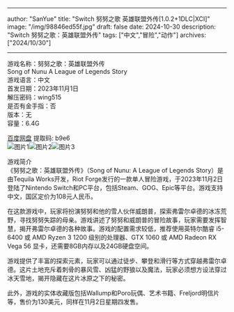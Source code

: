 
---
author: "SanYue"
title: "Switch 努努之歌 英雄联盟外传[1.0.2+1DLC|XCI]"
image: "/img/98846ed55f.jpg"
draft: false
date: 2024-10-30
description: "Switch 努努之歌：英雄联盟外传"
tags: ["中文","冒险","动作"]
archives: ["2024/10/30"]

---

游戏名称：努努之歌：英雄联盟外传   
Song of Nunu A League of Legends Story    
游戏语言：中文  
首发日期：2023年11月1日  
解压密码：wing515  
是否有金手指：否  
版本：无   
容量：6.4G

[百度网盘](https://pan.baidu.com/s/1kGwQ5-35iPM2F_QjYxYs8g) 提取码: b9e6  
![图片1](/img/9126b5a2a76.jpg)![图片2](/img/5d337ecc48.jpg)![图片3](/img/687a9c0a9.jpg)  

游戏简介  
《努努之歌：英雄联盟外传》（Song of Nunu: A League of Legends Story）是由Tequila Works开发，Riot Forge发行的一款单人冒险游戏，于2023年11月2日登陆了Nintendo Switch和PC平台，包括Steam、GOG、Epic等平台。游戏支持中文，国区定价为108元人民币。

在这款游戏中，玩家将扮演努努和他的雪人伙伴威朗普，探索弗雷尔卓德的冰冻荒野，寻找努努失踪的母亲。游戏讲述了努努和威朗普的冒险故事，玩家需要发挥智慧，揭开弗雷尔卓德的各种故事。游戏的配置需求较低，推荐使用英特尔酷睿 i5-6400 或 AMD Ryzen 3 1200 级别的处理器、GTX 1060 或 AMD Radeon RX Vega 56 显卡，还需要8GB内存以及24GB硬盘空间。

游戏提供了丰富的探索元素，玩家可以通过徒步、攀登和滑行等方式穿越弗雷尔卓德。这片土地充斥着刺骨的暴风雪、凶猛的野狼以及魔法，玩家必须想方设法穿过冰天雪地，揭开隐藏在这片冰原之下的秘密。

此外，游戏的实体收藏版包括Wallump和Poro玩偶、艺术书籍、Freljord明信片等，售价为130美元，同样在11月2日星期四发售。
